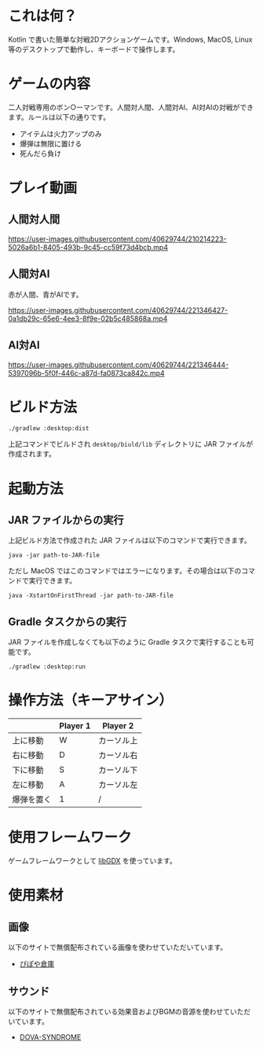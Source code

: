 # これは何？
Kotlin で書いた簡単な対戦2Dアクションゲームです。Windows, MacOS, Linux 等のデスクトップで動作し、キーボードで操作します。

# ゲームの内容
二人対戦専用のボン○ーマンです。人間対人間、人間対AI、AI対AIの対戦ができます。ルールは以下の通りです。

* アイテムは火力アップのみ
* 爆弾は無限に置ける
* 死んだら負け

# プレイ動画
## 人間対人間

https://user-images.githubusercontent.com/40629744/210214223-5026a6b1-8405-493b-9c45-cc59f73d4bcb.mp4

## 人間対AI
赤が人間、青がAIです。

https://user-images.githubusercontent.com/40629744/221346427-0a1db29c-65e6-4ee3-8f9e-02b5c485868a.mp4

## AI対AI

https://user-images.githubusercontent.com/40629744/221346444-5397096b-5f0f-446c-a87d-fa0873ca842c.mp4

# ビルド方法

```shell
./gradlew :desktop:dist
```

上記コマンドでビルドされ `desktop/biuld/lib` ディレクトリに JAR ファイルが作成されます。

# 起動方法
## JAR ファイルからの実行
上記ビルド方法で作成された JAR ファイルは以下のコマンドで実行できます。

```shell
java -jar path-to-JAR-file
```

ただし MacOS ではこのコマンドではエラーになります。その場合は以下のコマンドで実行できます。

```shell
java -XstartOnFirstThread -jar path-to-JAR-file
```

## Gradle タスクからの実行
JAR ファイルを作成しなくても以下のように Gradle タスクで実行することも可能です。

```shell
./gradlew :desktop:run
```

# 操作方法（キーアサイン）

|       | Player 1 | Player 2 |
|-------|----------|----------|
| 上に移動  | W        | カーソル上    |
| 右に移動  | D        | カーソル右    |
| 下に移動  | S        | カーソル下    |
| 左に移動  | A        | カーソル左    |
| 爆弾を置く | 1        | /        |

# 使用フレームワーク
ゲームフレームワークとして [libGDX](https://libgdx.com/) を使っています。

# 使用素材
## 画像
以下のサイトで無償配布されている画像を使わせていただいています。

* [ぴぽや倉庫](https://pipoya.net/sozai/)

## サウンド
以下のサイトで無償配布されている効果音およびBGMの音源を使わせていただいています。

* [DOVA-SYNDROME](https://dova-s.jp/)
